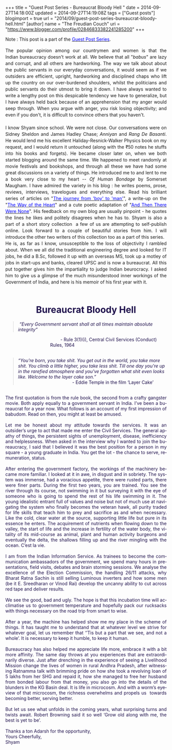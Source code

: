 +++
title = "Guest Post Series - Bureaucrat Bloody Hell "
date = 2014-09-27T14:18:00Z
updated = 2014-09-27T14:19:08Z
tags = ["Guest posts"]
blogimport = true 
url = "2014/09/guest-post-series-bureaucrat-bloody-hell.html"
[author]
	name = "The Freudian Couch"
	uri = "https://www.blogger.com/profile/02846833382241285200"
+++

<div dir="ltr" style="text-align: left;" trbidi="on">
<span style="text-align: justify;">Note : This post is a part of the&nbsp;</span><a href="http://adarsh89.blogspot.com/2014/09/guest-posts-series.html" style="text-align: justify;" target="_blank"><span style="color: blue;">Guest Post Series</span></a><span style="text-align: justify;">.</span><br />
<br />
<div style="border: 0px; margin: 0px; padding: 0px;">
<div style="border: 0px; margin: 0px; padding: 0px; text-align: justify;">
<span style="font-size: 14px; line-height: 19.9999942779541px;"><span style="font-family: inherit;">The popular opinion among our countrymen and women is that the Indian&nbsp;bureaucracy&nbsp;doesn't work at all. We believe&nbsp;that all "<i>babus</i>" are lazy and corrupt, and all others are hardworking. The way we talk about about the public servants in our everyday conversations, it would seem as if we outsiders are efficient, upright, hardworking and disciplined chaps who lift up the country on our over-burdened shoulders, whilst the politicians and public servants do their utmost to bring it down. I have always wanted to write a lengthy post on this despicable tendency we have to generalize, but I have always held back because of an apprehension that my anger would seep through. When you argue with anger, you risk losing objectivity; and even if you don't, it is difficult to convince others that you haven't.</span></span></div>
<div style="border: 0px; margin: 0px; padding: 0px; text-align: justify;">
<span style="font-size: 14px; line-height: 19.9999942779541px;"><span style="font-family: inherit;"><br /></span></span></div>
<div style="border: 0px; margin: 0px; padding: 0px; text-align: justify;">
<span style="font-family: inherit;"><span style="font-size: 14px; line-height: 19.9999942779541px;">I know Shyam since school. We were not close. Our conversations were on Sidney Sheldon and James Hadley Chase; <i>Anniyan</i> and <i>Rang De Basanti</i>. He would lend me his excellent&nbsp;</span><span style="font-size: 14px; line-height: 19.9999942779541px;">Haliday-Resnick-Walker&nbsp;</span><span style="font-size: 14px; line-height: 19.9999942779541px;">Physics book on my request, and I would return it untouched (along with the ₹50 notes he stuffs into his books and forgets). He became closer later on, when we both started blogging around the same time. We happened to meet randomly at movie festivals and bookshops, and through all these we have had some great discussions on a variety of things. He introduced me to and lent to me a book very close to my heart -- <i>Of Human Bondage</i> by Somerset Maugham. I have admired the variety in his blog : he writes poems, prose, reviews, interviews, travelogues and everything else. Read his brilliant series of articles on "<a href="http://wordsandbeauty.blogspot.com/2010/01/journey-from-boy-to-man-1.html" target="_blank"><span style="color: blue;">The journey from 'boy' to 'man'</span></a>", a write-up on the "<a href="http://wordsandbeauty.blogspot.com/2009/10/way-of-heart.html" target="_blank"><span style="color: blue;">The Way of the Heart</span></a>" and a cute poetic adaptation of "<a href="http://wordsandbeauty.blogspot.com/2011/11/and-then-there-were-none.html" target="_blank"><span style="color: blue;">And Then There Were None</span></a>". His feedback on my own blog are usually pinpoint - he quotes the lines he likes and politely disagrees when he has to. Shyam is also a part of a short story collection &nbsp;a few of us are attempting to self-publish online. Look forward to a couple of beautiful stories from him. I will introduce the other two writers of this collection too as a part of this series.</span></span></div>
<div style="border: 0px; margin: 0px; padding: 0px; text-align: justify;">
</div>
<div style="border: 0px; margin: 0px; padding: 0px; text-align: justify;">
<span style="font-family: inherit;"><span style="font-size: 14px; line-height: 19.9999942779541px;">He is, as far as I know, unsusceptible to the loss of objectivity I rambled about. When we all did the traditional engineering degree and looked for IT jobs, he did a B.Sc, followed it up with an overseas MS, took up a motley of jobs in start-ups and banks, cleared UPSC and is now a&nbsp;</span></span><span style="font-size: 14px; line-height: 19.9999942779541px;">bureaucrat</span><span style="font-family: inherit;"><span style="font-size: 14px; line-height: 19.9999942779541px;">. All this put together gives him the impartiality to judge&nbsp;Indian beurocracy. I asked him to give us a glimpse of the much misunderstood inner workings of the Government of India, and here is his memoir of his first year with it.</span></span></div>
<div style="border: 0px; margin: 0px; padding: 0px;">
<span style="font-family: Helvetica, Arial, Droid Sans, sans-serif;"><span style="font-size: 14px; line-height: 19.9999942779541px;"><br /></span></span></div>
<div style="border: 0px; margin: 0px; padding: 0px;">
<h1 align="center" style="text-align: center;">
<span lang="EN-US"><span style="color: #20124d;">Bureaucrat Bloody
Hell<o:p></o:p></span></span></h1>
<blockquote class="tr_bq">
<i><span lang="EN-US"><span style="color: #20124d;">&nbsp;</span></span></i><i><span lang="EN-US"><span style="color: #20124d;">“Every Government servant shall at all
times maintain absolute integrity”</span></span></i></blockquote>
<div class="MsoNormal" style="margin-left: 105.0pt; text-indent: 21.0pt;">
<span lang="EN-US"><span style="color: #20124d;">&nbsp;- Rule 3(1)(i), Central Civil
Services (Conduct) Rules, 1964<o:p></o:p></span></span></div>
<div class="MsoNormal">
<br /></div>
<blockquote class="tr_bq">
<span style="color: #20124d;"><i><span lang="EN-US">“You're born, you take shit. You get out
in the world, you take more shit. You climb a little higher, you take less
shit. Till one day you're up in the rarefied atmosphere and you've forgotten
what shit even looks like. Welcome to the layer cake son.” &nbsp; &nbsp; &nbsp; &nbsp; &nbsp; &nbsp; &nbsp; &nbsp; &nbsp; &nbsp; &nbsp; &nbsp; &nbsp; &nbsp; &nbsp; &nbsp; &nbsp; &nbsp; &nbsp; &nbsp; &nbsp; &nbsp; &nbsp; &nbsp; &nbsp; &nbsp; &nbsp; &nbsp; &nbsp; &nbsp; &nbsp; &nbsp; &nbsp; &nbsp; &nbsp; &nbsp; &nbsp; &nbsp; &nbsp; &nbsp; &nbsp; &nbsp; &nbsp; &nbsp; &nbsp; &nbsp; &nbsp; &nbsp; &nbsp; &nbsp;</span></i><span lang="EN-US">- Eddie Temple in the film ‘Layer Cake’<o:p></o:p></span></span></blockquote>
<div class="MsoNormal" style="margin-left: 126.0pt; text-indent: 21.0pt;">
<br /></div>
<div class="MsoNormal" style="text-align: justify;">
<span lang="EN-US"><span style="color: #20124d;">The first quotation is from the rule book,
the second from a crafty gangster movie. Both apply equally to a government
servant in India. I’ve been a bureaucrat for a year now. What follows is an
account of my first impression of babudom. Read on then, you might at least be
amused. <o:p></o:p></span></span></div>
<div class="MsoNormal" style="text-align: justify;">
<br /></div>
<div class="MsoNormal" style="text-align: justify;">
<span lang="EN-US"><span style="color: #20124d;">Let me be honest about my attitude towards
the services. It was an outsider’s urge to act that made me enter the Civil
Services. The general apathy of things, the persistent sights of unemployment,
disease, inefficiency and helplessness. When asked in the interview why I wanted
to join the bureaucracy, I said that I believed it was the best position for a
person in my square - a young graduate in India. You get the lot - the chance
to serve, remuneration, status. <o:p></o:p></span></span></div>
<div class="MsoNormal" style="text-align: justify;">
<br /></div>
<div class="MsoNormal" style="text-align: justify;">
<span lang="EN-US"><span style="color: #20124d;">After entering the government factory, the
workings of the machinery became more familiar. I looked at it in awe, in
disgust and in sobriety. The system was immense, had a voracious appetite,
there were rusted parts, there were finer parts. During the first two years,
you are trained. You see the river through its course, not swimming in it but
surveying it with the eye of someone who is going to spend the rest of his life
swimming in it. The young idealistic entrant full of values and noise but not
of much use at navigating the system who finally becomes the veteran hawk, all
purity traded for life skills that teach him to prey and sacrifice as and when
necessary. Like the cold, clear water at the source, supporting little life but
pure in its essence he enters. The acquirement of nutrients when flowing down
to the valley, the start of life and the increase in fertility of the water
body, the vitality of its mid-course as animal, plant and human activity
burgeons and eventually the delta, the shallows filling up and the river
mingling with the ocean. C’est la vie.&nbsp; <o:p></o:p></span></span></div>
<div class="MsoNormal" style="text-align: justify;">
<br /></div>
<div class="MsoNormal" style="text-align: justify;">
<span lang="EN-US"><span style="color: #20124d;">I am from the Indian Information Service.
As trainees to become the communication ambassadors of the government, we spend
many hours in presentations, field visits, debates and brain storming sessions.
We analyse the excellence of the Election Commission, the handling 26/11
attacks, why Bharat Ratna Sachin is still selling Luminous inverters and how
some men (be it E. Sreedharan or Vinod Rai) develop the uncanny ability to cut
across red tape and deliver results. <o:p></o:p></span></span></div>
<div class="MsoNormal" style="text-align: justify;">
<br /></div>
<div class="MsoNormal" style="text-align: justify;">
<span lang="EN-US"><span style="color: #20124d;">We see the good, bad and ugly. The hope is
that this incubation time will acclimatise us to government temperature and
hopefully pack our rucksacks with things necessary on the road trip from smart
to wise. <o:p></o:p></span></span></div>
<div class="MsoNormal" style="text-align: justify;">
<br /></div>
<div class="MsoNormal" style="text-align: justify;">
<span lang="EN-US"><span style="color: #20124d;">After a year, the machine has helped show
me my place in the scheme of things. It has taught me to understand that at
whatever level we strive for whatever goal, let us remember that ‘’Tis but a
part that we see, and not a whole’. It is necessary to keep it humble, to keep
it human. <o:p></o:p></span></span></div>
<div class="MsoNormal" style="text-align: justify;">
<br /></div>
<div class="MsoNormal" style="text-align: justify;">
<span lang="EN-US"><span style="color: #20124d;">Bureaucracy has also helped me appreciate
life more, embrace it with a bit more affinity. The same day throws at you
experiences that are extraordinarily diverse. Just after drenching in the
experience of seeing a Livelihood Mission change the lives of women in rural
Andhra Pradesh, after witnessing Ratnamma talk with brimming pride on how she
took a revolving loan of 5 lakhs from her SHG and repaid it, how she managed to
free her husband from bonded labour from that money, you also go into the
details of the blunders in the KG Basin deal. It is life in microcosm. And with
a worm’s eyeview of that microcosm, the richness overwhelms and propels us&nbsp; towards becoming better, serving better. <o:p></o:p></span></span></div>
<div class="MsoNormal" style="text-align: justify;">
<br /></div>
<div class="MsoNormal" style="text-align: justify;">
<span lang="EN-US"><span style="color: #20124d;">But let us see what unfolds in the coming
years, what surprising turns and twists await. Robert Browning said it so well
‘Grow old along with me, the best is yet to be’. <o:p></o:p></span></span></div>
<div class="MsoNormal">
<br /></div>
<div class="MsoNormal">
<span lang="EN-US"><span style="color: #20124d;">Thanks a ton Adarsh for the opportunity,<o:p></o:p></span></span></div>
<div class="MsoNormal">
<span lang="EN-US"><span style="color: #20124d;">Yours Cheerfully,<o:p></o:p></span></span></div>
<div class="MsoNormal">
<span lang="EN-US"><span style="color: #20124d;">Shyam</span></span></div>
</div>
</div>
</div>

